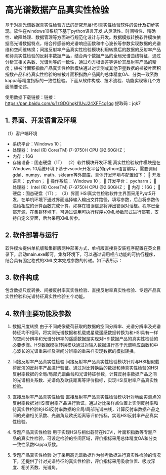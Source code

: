# 高光谱数据产品真实性检验

基于对高光谱数据真实性检验方法的研究开展HSI真实性检验软件的设计及初步实现。软件在windows10系统下基于python语言开发,从灵活性、时间特性、精确性、故障处理、数据管理等方面进行规范化设计与开发。数据模拟转换软件模块依据高光谱数据特点，结合传感器的光谱响应函数和中心波长等参数实现数据的光谱维和空间维转换；间接反射率产品真实性检验模块利用转换后的数据的反射率产品和待真实性检验的反射率数据产品，结合两个数据产品的全局光谱曲线特征，通过分析其相关系数、光谱角等的一致性，通过均方根误差等评价其反射率产品的精度；植被叶面积指数产品真实性检验模块通过对实测或其他卫星数据的植被叶面积指数产品和待真实性检验的植被叶面积指数产品间的总体精度OA、分类一致系数kappa等精度指标的一致性检验。下面从软件构成、技术流程、功能实现等几个方面简要论述。

使用数据下载链接：链接：https://pan.baidu.com/s/1zGDGhgkI1UvJ24XFF4g1qg 提取码：jqk7 

## 1. 界面、开发语言及环境
（1）客户端环境
-	系统平台：Windows 10；
-	处理器： Intel (R) Core(TM) i7-9750H CPU @2.60GHZ；
-	内存：16G
-	存储设备：固态硬盘（1T）
（2）软件模块开发环境
真实性检验软件模块是在Windows 10系统环境下基于vscode开发平台的python语言编写，需要调用gdal、numpy、math、sklearn等外部库，具体开发环境与配置如下：
	开发语言： python；
	操作系统： Windows 10；
	开发平台： pycharm；
	处理器： Intel (R) Core(TM) i7-9750H CPU @2.60GHZ；
	内存：16G；
	硬盘：固态硬盘（1T）；
（3）界面
HSI真实性检验软件主界面采用Pyqt5开发，在单机环境下通过界面选择输入输出文件路径，填写参数，后台将参数传递给相应的计算函数完成计算，如存在错误信息将弹出错误对话框。程序已全部开源，在集群环境下，可通过调用可执行程序+XML参数形式进行部署，支持自定义界面，后台采用XML传参。

## 2. 软件部署与运行
软件模块提供单机版和集群版两种部署方式，单机版直接将安装程序配置在英文目录下，启动main.exe即可。集群环境下，可以通过调用相应功能的可执行程序，结合具有固定格式的XML文本完成参数的传递。如下表所示：
 
## 3. 软件构成
包含数据尺度转换、间接反射率真实性检验、直接反射率真实性检验、专题产品真实性检验和光谱特征真实性检验五个功能。
 
## 4. 软件主要功能及参数
 1)	数据尺度转换
由于不同成像载荷获取的数据的空间分辨率、光谱分辨率及光谱特征均不相同，将实测光谱数据和机载或星载遥感数据转换为和HSI具有一样的空间分辨率和光谱分辨率的遥感数据是实现对HSI数据产品的真实性检验的必要步骤。HSI数据模拟转换模块通过对输入数据进行基于光谱响应函数和中心波长的光谱重采样及空间分辨率的重采样实现数据的模拟转换。

2)	  间接反射率产品真实性检验
间接反射率产品真实性检验模块针对与HSI相似载荷反演的反射率产品进行验证。通过对比转换后的数据和待真实性检验的HSI反射率数据的全局/局部光谱曲线和光谱特征参数，计算反射率数据产品之间的光谱相关系数、光谱角及欧氏距离等评价指标，实现HSI反射率产品真实性检验。

3)	  直接反射率产品真实性检验
直接反射率产品真实性检验模块针对地面实测点的反射率数据对HSI反射率产品进行验证。通过对比采样点位置上实测反射率和待真实性检验的HSI反射率数据的全局/局部光谱曲线，计算反射率数据产品之间的光谱相关系数、光谱角及欧氏距离等评价指标，实现HSI反射率产品真实性检验。

4)	  专题产品真实性检验
用于实现HSI与相似载荷在NDVI，叶面积指数等专题产品的真实性检验，可设定检验的空间区域，评价指标采用总体精度OA和分类一致性系数Kappa系数。

5)	  专题产品真实性检验
对于采用高光谱数据作为参考数据进行真实性检验的情况下，还提供了针对光谱特征的真实性检验，评价指标采用吸收位置、吸收深度、相关系数、光谱角。
